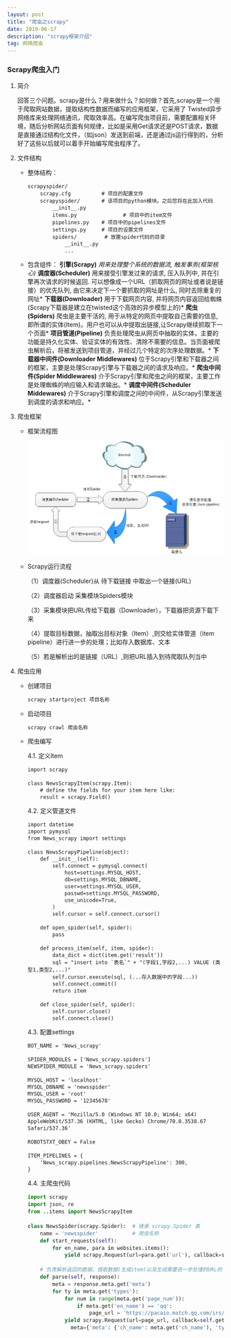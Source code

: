 ```yaml
---
layout: post
title: "爬虫之scrapy"
date: 2019-06-17
description: "scrapy框架介绍"
tag: 网络爬虫
---
```


### Scrapy爬虫入门

1. 简介

   回答三个问题。scrapy是什么？用来做什么？如何做？首先,scrapy是一个用于爬取网站数据，提取结构性数据而编写的应用框架，它采用了 Twisted异步网络库来处理网络通讯，爬取效率高。在编写爬虫项目前，需要配置相关环境，随后分析网站页面有何规律，比如是采用Get请求还是POST请求，数据是直接通过结构化文件，（如json）发送到前端，还是通过js运行得到的，分析好了这些以后就可以着手开始编写爬虫程序了。

2. 文件结构

   * 整体结构：

     ~~~
     scrapyspider/
         scrapy.cfg          # 项目的配置文件
         scrapyspider/       # 该项目的python模块。之后您将在此加入代码
             __init__.py   
             items.py				# 项目中的item文件
             pipelines.py    # 项目中的pipelines文件
             settings.py     # 项目的设置文件
             spiders/	      # 放置spider代码的目录
                 __init__.py
                 ...
     ~~~

   * 包含组件：
     **引擎(Scrapy)**
       *用来处理整个系统的数据流, 触发事务(框架核心)*
     **调度器(Scheduler)**
       用来接受引擎发过来的请求, 压入队列中, 并在引擎再次请求的时候返回. 可以想像成一个URL（抓取网页的网址或者说是链接）的优先队列, 由它来决定下一个要抓取的网址是什么, 同时去除重复的网址*
     **下载器(Downloader)**
       用于下载网页内容, 并将网页内容返回给蜘蛛(Scrapy下载器是建立在twisted这个高效的异步模型上的)*
     **爬虫(Spiders)**
       爬虫是主要干活的, 用于从特定的网页中提取自己需要的信息, 即所谓的实体(Item)。用户也可以从中提取出链接,让Scrapy继续抓取下一个页面*
     **项目管道(Pipeline)**
       负责处理爬虫从网页中抽取的实体，主要的功能是持久化实体、验证实体的有效性、清除不需要的信息。当页面被爬虫解析后，将被发送到项目管道，并经过几个特定的次序处理数据。*
     **下载器中间件(Downloader Middlewares)**
       位于Scrapy引擎和下载器之间的框架，主要是处理Scrapy引擎与下载器之间的请求及响应。*
     **爬虫中间件(Spider Middlewares)**
       介于Scrapy引擎和爬虫之间的框架，主要工作是处理蜘蛛的响应输入和请求输出。*
     **调度中间件(Scheduler Middewares)**
       介于Scrapy引擎和调度之间的中间件，从Scrapy引擎发送到调度的请求和响应。*

3. 爬虫框架

   * 框架流程图

     ![scrapy](/images/posts/markdown/scrapy.jpg)

   * Scrapy运行流程

     （1）调度器(Scheduler)从 待下载链接 中取出一个链接(URL)

     （2）调度器启动 采集模块Spiders模块

     （3）采集模块把URL传给下载器（Downloader），下载器把资源下载下来

     （4）提取目标数据，抽取出目标对象（Item）,则交给实体管道（item pipeline）进行进一步的处理；比如存入数据库、文本

     （5）若是解析出的是链接（URL）,则把URL插入到待爬取队列当中

4. 爬虫应用

   * 创建项目

     ```Python
     scrapy startproject 项目名称
     ```

   * 启动项目

     ```Python
     scrapy crawl 爬虫名称
     ```

   * 爬虫编写

     4.1. 定义Item

        ```
        import scrapy
        
        class NewsScrapyItem(scrapy.Item):
            # define the fields for your item here like:
            result = scrapy.Field()
        ```

     4.2.  定义管道文件

        ~~~
        import datetime
        import pymysql
        from News_scrapy import settings
        
        class NewsScrapyPipeline(object):
            def __init__(self):
                self.connect = pymysql.connect(
                    host=settings.MYSQL_HOST,
                    db=settings.MYSQL_DBNAME,
                    user=settings.MYSQL_USER,
                    passwd=settings.MYSQL_PASSWORD,
                    use_unicode=True,
                )
                self.cursor = self.connect.cursor()
        
            def open_spider(self, spider):
                pass
        
            def process_item(self, item, spider):
                data_dict = dict(item.get('result'))
                sql = "insert into `表名`" + "(字段1,字段2,...) VALUE (类型1,类型2,...)"
                self.cursor.execute(sql, (...存入数据中的字段...))
                self.connect.commit()
                return item
                
            def close_spider(self, spider):
                self.cursor.close()
                self.connect.close()
        ~~~

     4.3. 配置settings

        ~~~
        BOT_NAME = 'News_scrapy'
        
        SPIDER_MODULES = ['News_scrapy.spiders']
        NEWSPIDER_MODULE = 'News_scrapy.spiders'
        
        MYSQL_HOST = 'localhost'
        MYSQL_DBNAME = 'newsspider'
        MYSQL_USER = 'root'
        MYSQL_PASSWORD = '12345678'
        
        USER_AGENT = 'Mozilla/5.0 (Windows NT 10.0; Win64; x64) AppleWebKit/537.36 (KHTML, like Gecko) Chrome/70.0.3538.67 Safari/537.36'
        
        ROBOTSTXT_OBEY = False
        
        ITEM_PIPELINES = {
            'News_scrapy.pipelines.NewsScrapyPipeline': 300,
        }
        ~~~

     4.4. 主爬虫代码

        ```python
        import scrapy
        import json, re
        from ..items import NewsScrapyItem
        
        class NewsSpider(scrapy.Spider):  # 继承 scrapy.Spider 类
            name = 'newsspider'           # 爬虫名称
            def start_requests(self):
                for en_name, para in websites.items():
                    yield scrapy.Request(url=para.get('url'), callback=self.parse, meta={'meta': {'en_name': en_name, 'ch_name': para.get('ch_name'),'types': para.get('types'), 'page_num': para.get('page_num')}})
        
            # 负责解析返回的数据，提取数据(生成item)以及生成需要进一步处理的URL的 Request 对象
            def parse(self, response):
                meta = response.meta.get('meta')
                for ty in meta.get('types'):
                    for num in range(meta.get('page_num')):
                        if meta.get('en_name') == 'qq':
                            page_url = 'https://pacaio.match.qq.com/irs/rcd?cid=146&token=49cbb2154853ef1a74ff4e53723372ce&ext=%s&page=%d' % (ty[0], num)
            		yield scrapy.Request(url=page_url, callback=self.get_news_url_by_page,
                      meta={'meta': {'ch_name': meta.get('ch_name'), 'ty': ty[1]}})
        
        ```




